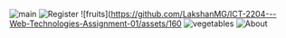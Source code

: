 ![main](https://github.com/LakshanMG/ICT-2204---Web-Technologies-Assignment-01/assets/160216975/f06abdf2-b3c9-4f90-acf7-aa62a2073caf)
![Register](https://github.com/LakshanMG/ICT-2204---Web-Technologies-Assignment-01/assets/160216975/f9a9b276-401b-49a3-a2d2-1a8fff1c44aa)
![fruits](https://github.com/LakshanMG/ICT-2204---Web-Technologies-Assignment-01/assets/160
![vegetables](https://github.com/LakshanMG/ICT-2204---Web-Technologies-Assignment-01/assets/160216975/5c03e668-5cc7-4c44-b26e-027f28a9dfbd)
![About](https://github.com/LakshanMG/ICT-2204---Web-Technologies-Assignment-01/assets/160216975/2c932d01-9bbf-4880-a472-0e2857070019)
